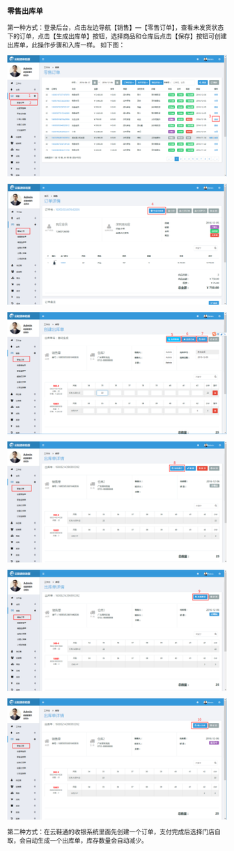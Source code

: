 ### 零售出库单

第一种方式：登录后台，点击左边导航【销售】—【零售订单】，查看未发货状态下的订单，点击【生成出库单】按钮，选择商品和仓库后点击【保存】按钮可创建出库单，此操作步骤和入库一样。 如下图：

![](/assets/零售出库单1.png)

![](/assets/零售出库单2.png)

![](/assets/零售出库单3.png)

![](/assets/零售出库单4.png)

![](/assets/零售出库单5.png)

![](/assets/零售出库单6.png)

第二种方式：在云鞋通的收银系统里面先创建一个订单，支付完成后选择门店自取，会自动生成一个出库单，库存数量会自动减少。

